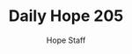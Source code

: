 ---
image: /assets/img/daily-hope-default-artwork.png
title: Daily Hope 205
number: 205
categories:
  - Daily Hope
author: Hope Staff
notes: Daily Hope 205
embed: >-
  <iframe src="https://open.spotify.com/embed/episode/7k88U3kzEcKsXSs5hL79cN?utm_source=generator" width="400px" height="102px" frameborder=“0" scrolling=“no”></iframe>
---